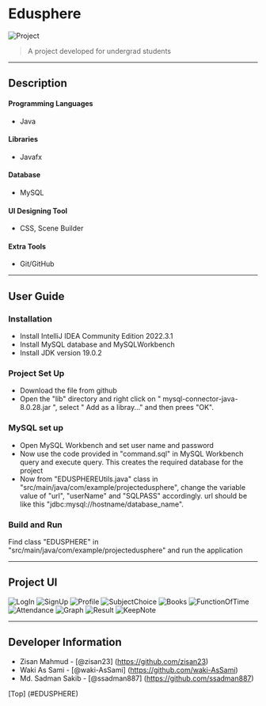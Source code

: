# Edusphere

![Project](/Images/Logo.png)

> A project developed for undergrad students

---

## Description


#### Programming Languages

- Java

#### Libraries

- Javafx

#### Database

- MySQL

#### UI Designing Tool

- CSS, Scene Builder

#### Extra Tools

- Git/GitHub

---

## User Guide

### **Installation**

- Install IntelliJ IDEA Community Edition 2022.3.1
- Install MySQL database and MySQLWorkbench
- Install JDK version 19.0.2

### Project Set Up

- Download the file from github
- Open the "lib" directory and right click on " mysql-connector-java-8.0.28.jar ",
  select " Add as a libray..." and then prees "OK".

### MySQL set up

- Open MySQL Workbench and set user name and password
- Now use the code provided in "command.sql" in MySQL Workbench query and execute query. This creates the required database for the project
- Now from "EDUSPHEREUtils.java" class in "src/main/java/com/example/projectedusphere", change the variable value of "url", "userName" and "SQLPASS" accordingly. url should be like this "jdbc:mysql://hostname/database_name".

### **Build and Run**
Find class "EDUSPHERE" in "src/main/java/com/example/projectedusphere"  and run the application

---

## Project UI

![LogIn](/Images/1LogIn.png)
![SignUp](/Images/2SignUp.png)
![Profile](/Images/3DashBoard.png)
![SubjectChoice](/Images/4Subject.png)
![Books](/Images/5Books.png)
![FunctionOfTime](/Images/6FOT.png)
![Attendance](/Images/7Attendance.png)
![Graph](/Images/8Graph.png)
![Result](/Images/9Result.png)
![KeepNote](/Images/10Note.png)

---

## Developer Information

- Zisan Mahmud - [@zisan23] (https://github.com/zisan23)
- Waki As Sami - [@waki-AsSami] (https://github.com/waki-AsSami)
- Md. Sadman Sakib - [@ssadman887] (https://github.com/ssadman887)

[Top] (#EDUSPHERE)
